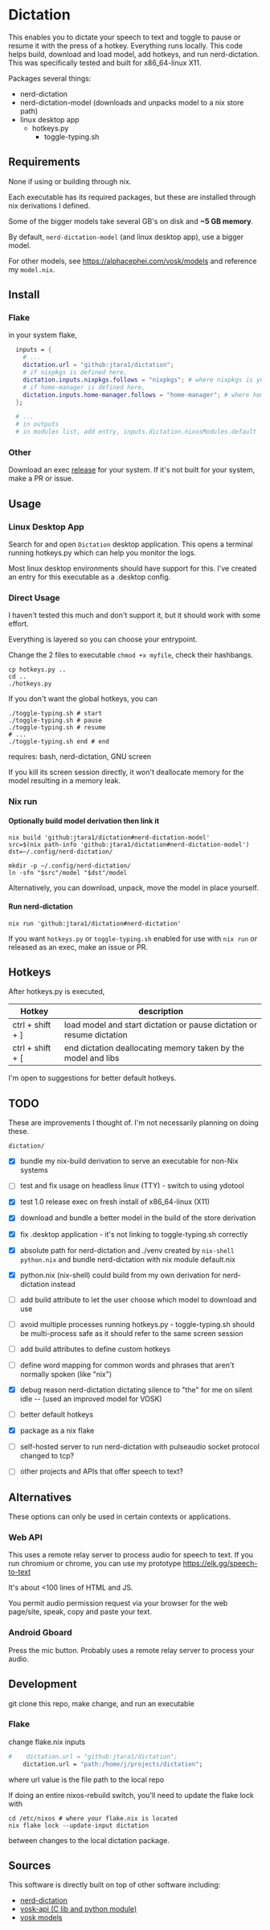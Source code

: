 # Dictation

This enables you to dictate your speech to text and toggle to pause or resume it with the press of a hotkey.
Everything runs locally. This code helps build, download and load model, add hotkeys, and run nerd-dictation.
This was specifically tested and built for x86_64-linux X11.

Packages several things:
- nerd-dictation
- nerd-dictation-model (downloads and unpacks model to a nix store path)
- linux desktop app
  - hotkeys.py
    - toggle-typing.sh


## Requirements

None if using or building through nix.

Each executable has its required packages, but these are installed through nix derivations I defined.

Some of the bigger models take several GB's on disk and **~5 GB memory**.

By default, `nerd-dictation-model` (and linux desktop app), use a bigger model.

For other models, see https://alphacephei.com/vosk/models
and reference my `model.nix`.


## Install

### Flake

in your system flake,

```nix
  inputs = {
    # ...
    dictation.url = "github:jtara1/dictation";
    # if nixpkgs is defined here,
    dictation.inputs.nixpkgs.follows = "nixpkgs"; # where nixpkgs is your var for nixos nixpkgs in inputs
    # if home-manager is defined here,
    dictation.inputs.home-manager.follows = "home-manager"; # where home-manager is your var for home-manager in inputs
  };

  # ...
  # in outputs
  # in modules list, add entry, inputs.dictation.nixosModules.default
```

### Other

Download an exec [release](https://github.com/jtara1/dictation/releases) for your system.
If it's not built for your system, make a PR or issue.


## Usage

### Linux Desktop App

Search for and open `Dictation` desktop application.
This opens a terminal running hotkeys.py which can help you monitor the logs.

Most linux desktop environments should have support for this. I've created an entry for this executable as
a .desktop config.

### Direct Usage

I haven't tested this much and don't support it, but it should work with some effort.

Everything is layered so you can choose your entrypoint.

Change the 2 files to executable `chmod +x myfile`, check their hashbangs.

```shell
cp hotkeys.py ..
cd ..
./hotkeys.py
```

If you don't want the global hotkeys, you can

```shell
./toggle-typing.sh # start
./toggle-typing.sh # pause
./toggle-typing.sh # resume
# ...
./toggle-typing.sh end # end
```

requires: bash, nerd-dictation, GNU screen

If you kill its screen session directly, it won't deallocate memory for the model resulting in a memory leak.

### Nix run

#### Optionally build model derivation then link it
```shell
nix build 'github:jtara1/dictation#nerd-dictation-model'
src=$(nix path-info 'github:jtara1/dictation#nerd-dictation-model')
dst=~/.config/nerd-dictation/

mkdir -p ~/.config/nerd-dictation/
ln -sfn "$src"/model "$dst"/model
```

Alternatively, you can download, unpack, move the model in place yourself.

#### Run nerd-dictation
```shell
nix run 'github:jtara1/dictation#nerd-dictation'
```

If you want `hotkeys.py` or `toggle-typing.sh` enabled for use with `nix run` or released as an exec,
make an issue or PR.


## Hotkeys

After hotkeys.py is executed,

| Hotkey           | description                                                           |
|------------------|-----------------------------------------------------------------------|
| ctrl + shift + ] | load model and start dictation or pause dictation or resume dictation |
| ctrl + shift + [ | end dictation deallocating memory taken by the model and libs         |

I'm open to suggestions for better default hotkeys.


## TODO

These are improvements I thought of. I'm not necessarily planning on doing these.

`dictation/`
- [x] bundle my nix-build derivation to serve an executable for non-Nix systems
- [ ] test and fix usage on headless linux (TTY) - switch to using ydotool
- [x] test 1.0 release exec on fresh install of x86_64-linux (X11)
- [x] download and bundle a better model in the build of the store derivation
- [x] fix .desktop application - it's not linking to toggle-typing.sh correctly
- [x] absolute path for nerd-dictation and ./venv created by `nix-shell python.nix` and bundle nerd-dictation with nix module default.nix
- [x] python.nix (nix-shell) could build from my own derivation for nerd-dictation instead
- [ ] add build attribute to let the user choose which model to download and use
- [ ] avoid multiple processes running hotkeys.py - toggle-typing.sh should be multi-process safe as it should refer to the same screen session
- [ ] add build attributes to define custom hotkeys
- [ ] define word mapping for common words and phrases that aren't normally spoken (like "nix")
- [x] debug reason nerd-dictation dictating silence to "the" for me on silent idle -- (used an improved model for VOSK)
- [ ] better default hotkeys
- [x] package as a nix flake
- [ ] self-hosted server to run nerd-dictation with pulseaudio socket protocol changed to tcp?
- [ ] other projects and APIs that offer speech to text?


## Alternatives

These options can only be used in certain contexts or applications.

### Web API

This uses a remote relay server to process audio for speech to text. If you run chromium or chrome, you can use
my prototype https://elk.gg/speech-to-text

It's about <100 lines of HTML and JS.

You permit audio permission request via your browser for the web page/site, speak, copy and paste your text.

### Android Gboard

Press the mic button. Probably uses a remote relay server to process your audio.


## Development

git clone this repo, make change, and run an executable

### Flake

change flake.nix inputs
```nix
#    dictation.url = "github:jtara1/dictation";
    dictation.url = "path:/home/j/projects/dictation";
```
where url value is the file path to the local repo

If doing an entire nixos-rebuild switch, you'll need to update the flake lock with

```shell
cd /etc/nixos # where your flake.nix is located
nix flake lock --update-input dictation
```
between changes to the local dictation package.


## Sources

This software is directly built on top of other software including:
- [nerd-dictation](https://github.com/ideasman42/nerd-dictation)
- [vosk-api (C lib and python module)](https://github.com/alphacep/vosk-api)
- [vosk models](https://alphacephei.com/vosk/models)
